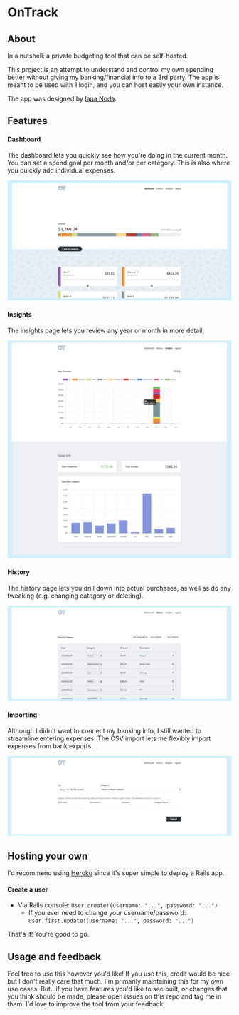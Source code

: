 # OnTrack

## About

In a nutshell: a private budgeting tool that can be self-hosted.

This project is an attempt to understand and control my own
spending better without giving my banking/financial info
to a 3rd party. The app is meant to be used with 1 login, and
you can host easily your own instance.

The app was designed by [Iana Noda](https://iananoda.com).

## Features

#### Dashboard
The dashboard lets you quickly see how you're doing in the current month.
You can set a spend goal per month and/or per category. This
is also where you quickly add individual expenses.

![dashboard](./app/assets/images/readme/dashboard.png)

#### Insights
The insights page lets you review any year or month in more
detail.

![insights](./app/assets/images/readme/insights.png)

#### History
The history page lets you drill down into actual purchases,
as well as do any tweaking (e.g. changing category or deleting).

![history](./app/assets/images/readme/history.png)

#### Importing
Although I didn't want to connect my banking info, I still wanted
to streamline entering expenses. The CSV import lets me flexibly
import expenses from bank exports.

![history](./app/assets/images/readme/csv_import.png)

## Hosting your own

I'd recommend using [Heroku](https://heroku.com) since it's super simple to deploy a
Rails app.

#### Create a user

- Via Rails console: `User.create!(username: "...", password: "...")`
  - If you ever need to change your username/password: `User.first.update!(username: "...", password: "...")`

That's it! You're good to go.

## Usage and feedback
Feel free to use this however you'd like! If you use this, credit
would be nice but I don't really care that much. I'm primarily maintaining
this for my own use cases. But...if you have features you'd like to see built, or changes
that you think should be made, please open issues on this repo and tag me in them!
I'd love to improve the tool from your feedback.
